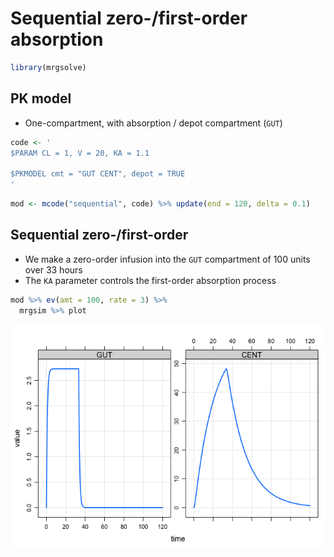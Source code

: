 Sequential zero-/first-order absorption
================

``` r
library(mrgsolve)
```

## PK model

  - One-compartment, with absorption / depot compartment (`GUT`)

<!-- end list -->

``` r
code <- '
$PARAM CL = 1, V = 20, KA = 1.1

$PKMODEL cmt = "GUT CENT", depot = TRUE
'
```

``` r
mod <- mcode("sequential", code) %>% update(end = 120, delta = 0.1)
```

## Sequential zero-/first-order

  - We make a zero-order infusion into the `GUT` compartment of 100
    units over 33 hours
  - The `KA` parameter controls the first-order absorption process

<!-- end list -->

``` r
mod %>% ev(amt = 100, rate = 3) %>% 
  mrgsim %>% plot
```

![](img/sequential-unnamed-chunk-5-1.png)<!-- -->
